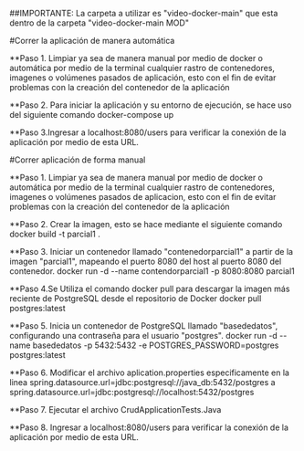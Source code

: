 ##IMPORTANTE: La carpeta a utilizar es "video-docker-main" que esta dentro de la carpeta "video-docker-main MOD"

#Correr la aplicación de manera automática

**Paso 1. Limpiar ya sea de manera manual por medio de docker o automática por medio de la terminal cualquier rastro de contenedores, imagenes o volúmenes pasados de aplicación, esto con el fin de evitar problemas con la creación del contenedor de la aplicación

**Paso 2. Para iniciar la aplicación y su entorno de ejecución, se hace uso del siguiente comando docker-compose up

**Paso 3.Ingresar a localhost:8080/users para verificar la conexión de la aplicación por medio de esta URL.

#Correr aplicación de forma manual

**Paso 1. Limpiar ya sea de manera manual por medio de docker o automática por medio de la terminal cualquier rastro de contenedores, imagenes o volúmenes pasados de aplicacion, esto con el fin de evitar problemas con la creación del contenedor de la aplicación

**Paso 2. Crear la imagen, esto se hace mediante el siguiente comando docker build -t parcial1 .

**Paso 3. Iniciar un contenedor llamado "contenedorparcial1" a partir de la imagen "parcial1", mapeando el puerto 8080 del host al puerto 8080 del contenedor. docker run -d --name contendorparcial1 -p 8080:8080 parcial1

**Paso 4.Se Utiliza el comando docker pull para descargar la imagen más reciente de PostgreSQL desde el repositorio de Docker docker pull postgres:latest

**Paso 5. Inicia un contenedor de PostgreSQL llamado "basededatos", configurando una contraseña para el usuario "postgres". docker run -d --name basededatos -p 5432:5432 -e POSTGRES_PASSWORD=postgres postgres:latest

**Paso 6. Modificar el archivo aplication.properties especificamente en la linea spring.datasource.url=jdbc:postgresql://java_db:5432/postgres a spring.datasource.url=jdbc:postgresql://localhost:5432/postgres

**Paso 7. Ejecutar el archivo CrudApplicationTests.Java

**Paso 8. Ingresar a localhost:8080/users para verificar la conexión de la aplicación por medio de esta URL.
